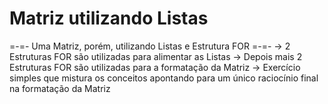 # Matriz utilizando Listas 
=-=- Uma Matriz, porém, utilizando Listas e Estrutura FOR =-=-
-> 2 Estruturas FOR são utilizadas para alimentar as Listas
-> Depois mais 2 Estruturas FOR são utilizadas para a formatação da Matriz
-> Exercício simples que mistura os conceitos apontando para um único raciocínio final na formatação da Matriz


